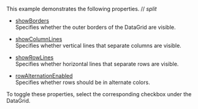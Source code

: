 This example demonstrates the following properties.
// _split_

* [showBorders](/Documentation/ApiReference/UI_Components/dxDataGrid/Configuration/#showBorders)      
Specifies whether the outer borders of the DataGrid are visible.

* [showColumnLines](/Documentation/ApiReference/UI_Components/dxDataGrid/Configuration/#showColumnLines)      
Specifies whether vertical lines that separate columns are visible.

* [showRowLines](/Documentation/ApiReference/UI_Components/dxDataGrid/Configuration/#showRowLines)      
Specifies whether horizontal lines that separate rows are visible.

* [rowAlternationEnabled](/Documentation/ApiReference/UI_Components/dxDataGrid/Configuration/#rowAlternationEnabled)      
Specifies whether rows should be in alternate colors.

To toggle these properties, select the corresponding checkbox under the DataGrid.
